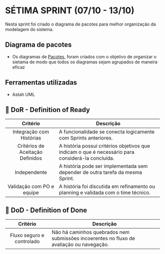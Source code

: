# SÉTIMA SPRINT (07/10 - 13/10)

Nesta sprint foi criado o diagrama de pacotes para melhor organização da modelagem do sistema. 


## Diagrama de pacotes
<a id = "modelagem"></a>
* Os diagramas de [Pacotes](https://github.com/ChristianFernandesLemos/InterFix/blob/main/Diagramas/InterFix%20diagramas%20atualizado.asta), foram criados com o objetivo de organizar o sietama de modo que todos os diagramas sejam agrupados de maneira eficaz 
## Ferramentas utilizadas  
<a id = "ferramentas"></a>
* Astah UML

## 🏅 DoR - Definition of Ready <a id="dor"></a>

|             Critério             | Descrição                                                                                         |
| :------------------------------: | ------------------------------------------------------------------------------------------------- |
|       Integração com Histórias       | A funcionalidade se conecta logicamente com Sprints anteriores.|
| Critérios de Aceitação Definidos | A história possui critérios objetivos que indicam o que é necessário para considerá-la concluída. |
|           Independente           | A história pode ser implementada sem depender de outra tarefa da mesma Sprint.                    |
|    Validação com PO e equipe   | A história foi discutida em refinamento ou planning e validada com o time técnico.|


## 🏅 DoD - Definition of Done <a id="dod"></a>

|                 Critério                 | Descrição                                                                            |
| :--------------------------------------: | ------------------------------------------------------------------------------------ |
|     Fluxo seguro e controlado     | Não há caminhos quebrados nem submissões incoerentes no fluxo de avaliação ou navegação.|
